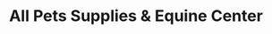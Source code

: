---
title: "All Pets Supplies & Equine Center"
url: /springfield/all-pets-supplies-and-equine-center/
shop: pet
---